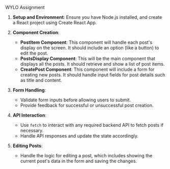 WYLO Assignment

1. **Setup and Environment**: Ensure you have Node.js installed, and create a React project using Create React App.

2. **Component Creation**:
    - **PostItem Component**: This component will handle each post's display on the screen. It should include an option (like a button) to edit the post.
    - **PostsDisplay Component**: This will be the main component that displays all the posts. It should retrieve and show a list of post items.
    - **CreatePost Component**: This component will include a form for creating new posts. It should handle input fields for post details such as title and content.

3. **Form Handling**:
    - Validate form inputs before allowing users to submit.
    - Provide feedback for successful or unsuccessful post creation.

4. **API Interaction**:
    - Use `fetch` to interact with any required backend API to fetch posts if necessary.
    - Handle API responses and update the state accordingly.
    
5. **Editing Posts**:
    - Handle the logic for editing a post, which includes showing the current post's data in the form and saving the changes.